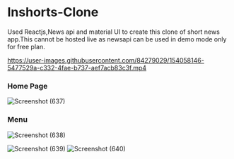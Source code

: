 # Inshorts-Clone
Used Reactjs,News api and material UI to create this clone of short news app.This cannot be hosted live as newsapi can be used in demo mode only for free plan.


https://user-images.githubusercontent.com/84279029/154058146-5477529a-c332-4fae-b737-aef7acb83c3f.mp4



<h3>Home Page </h3>

![Screenshot (637)](https://user-images.githubusercontent.com/84279029/154533116-8174d7b0-7ab0-4e92-9f7e-0afbfef53739.png)

<h3>Menu</h3>

![Screenshot (638)](https://user-images.githubusercontent.com/84279029/154533146-5d50a6e0-a200-4309-9cf0-3e3cfb465695.png)

<!-- <h3> </h3>
 -->
![Screenshot (639)](https://user-images.githubusercontent.com/84279029/154533163-381c7134-8586-46a7-b75e-99bbd8ce36b4.png)
![Screenshot (640)](https://user-images.githubusercontent.com/84279029/154533172-80d22f00-833b-4273-85f4-6d84539505d6.png)
